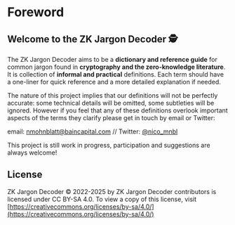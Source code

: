 # Foreword

## Welcome to the ZK Jargon Decoder 🕵️

The ZK Jargon Decoder aims to be a **dictionary and reference guide** for common jargon found in **cryptography and the zero-knowledge literature**. It is collection of **informal and practical** definitions. Each term should have a one-liner for quick reference and a more detailed explanation if needed.

The nature of this project implies that our definitions will not be perfectly accurate: some technical details will be omitted, some subtleties will be ignored. However if you feel that any of these definitions overlook important aspects of the terms they clarify please get in touch by email or Twitter:

email: [nmohnblatt@baincapital.com](mailto:nmohnblatt@baincapital.com) // Twitter: [@nico_mnbl](https://twitter.com/nico_mnbl)

This project is still work in progress, participation and suggestions are always welcome!

## License

ZK Jargon Decoder © 2022-2025 by ZK Jargon Decoder contributors is licensed under CC BY-SA 4.0. To view a copy of this license, visit [https://creativecommons.org/licenses/by-sa/4.0/](https://creativecommons.org/licenses/by-sa/4.0/)